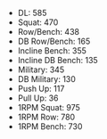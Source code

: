 * DL: 585
*  Squat: 470
*  Row/Bench: 438
*  DB Row/Bench: 165
*  Incline Bench: 355
*  Incline DB Bench: 135
*  Military: 345
*  DB Military: 130
*  Push Up: 117
*  Pull Up: 36
*  1RPM Squat: 975
*  1RPM Row: 780
*  1RPM Bench: 730
